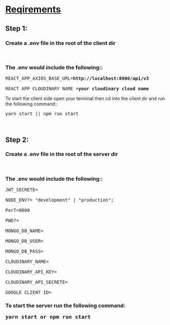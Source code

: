 <h1><u>Reqirements</u></h1>

<h2>Step 1:</h2>
<h3>
Create a .env file in the root of the client dir
</h3>
<br/>
<h3>The .env would include the following::</h3>

<pre>
REACT_APP_AXIOS_BASE_URL=<b><a>http://localhost:8000/api/v3</a></b>

REACT_APP_CLOUDINARY_NAME =<b>your cloudinary cloud name</b>
</pre>

<div > To start the client side open your terminal then cd into the client dir and run the following command::
<br/>
<pre>yarn start || npm run start</pre>
</div>
<br/>
<h2>Step 2:</h2>
<h3>
Create a .env file in the root of the server dir
</h3>
<br/>
<h3>The .env would include the following::</h3>

<pre>
JWT_SECRETE=

NODE_ENV?= "development" | "production";

PorT=8000

PWD?=

MONGO_DB_NAME=

MONGO_DB_USER=

MONGO_DB_PASS=

CLOUDINARY_NAME=

CLOUDINARY_API_KEY=

CLOUDINARY_API_SECRETE=

GOOGLE_CLIENT_ID=
</pre>
<h3>
To start the server run the following command:
<pre>yarn start or npm run start</pre>
</h3>
